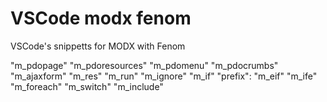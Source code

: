 # VSCode modx fenom
VSCode's snippetts for MODX with Fenom

"m_pdopage"
"m_pdoresources"
"m_pdomenu"
"m_pdocrumbs"
"m_ajaxform"
"m_res"
"m_run"
"m_ignore"
"m_if"
"prefix": "m_eif"
"m_ife"
"m_foreach"
"m_switch"
"m_include"
